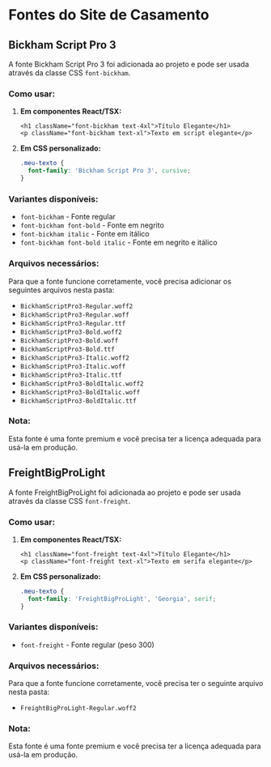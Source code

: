 # Fontes do Site de Casamento

## Bickham Script Pro 3

A fonte Bickham Script Pro 3 foi adicionada ao projeto e pode ser usada através da classe CSS `font-bickham`.

### Como usar:

1. **Em componentes React/TSX:**
   ```tsx
   <h1 className="font-bickham text-4xl">Título Elegante</h1>
   <p className="font-bickham text-xl">Texto em script elegante</p>
   ```

2. **Em CSS personalizado:**
   ```css
   .meu-texto {
     font-family: 'Bickham Script Pro 3', cursive;
   }
   ```

### Variantes disponíveis:

- `font-bickham` - Fonte regular
- `font-bickham font-bold` - Fonte em negrito
- `font-bickham italic` - Fonte em itálico
- `font-bickham font-bold italic` - Fonte em negrito e itálico

### Arquivos necessários:

Para que a fonte funcione corretamente, você precisa adicionar os seguintes arquivos nesta pasta:
- `BickhamScriptPro3-Regular.woff2`
- `BickhamScriptPro3-Regular.woff`
- `BickhamScriptPro3-Regular.ttf`
- `BickhamScriptPro3-Bold.woff2`
- `BickhamScriptPro3-Bold.woff`
- `BickhamScriptPro3-Bold.ttf`
- `BickhamScriptPro3-Italic.woff2`
- `BickhamScriptPro3-Italic.woff`
- `BickhamScriptPro3-Italic.ttf`
- `BickhamScriptPro3-BoldItalic.woff2`
- `BickhamScriptPro3-BoldItalic.woff`
- `BickhamScriptPro3-BoldItalic.ttf`

### Nota:

Esta fonte é uma fonte premium e você precisa ter a licença adequada para usá-la em produção.

## FreightBigProLight

A fonte FreightBigProLight foi adicionada ao projeto e pode ser usada através da classe CSS `font-freight`.

### Como usar:

1. **Em componentes React/TSX:**
   ```tsx
   <h1 className="font-freight text-4xl">Título Elegante</h1>
   <p className="font-freight text-xl">Texto em serifa elegante</p>
   ```

2. **Em CSS personalizado:**
   ```css
   .meu-texto {
     font-family: 'FreightBigProLight', 'Georgia', serif;
   }
   ```

### Variantes disponíveis:

- `font-freight` - Fonte regular (peso 300)

### Arquivos necessários:

Para que a fonte funcione corretamente, você precisa ter o seguinte arquivo nesta pasta:
- `FreightBigProLight-Regular.woff2`

### Nota:

Esta fonte é uma fonte premium e você precisa ter a licença adequada para usá-la em produção.
